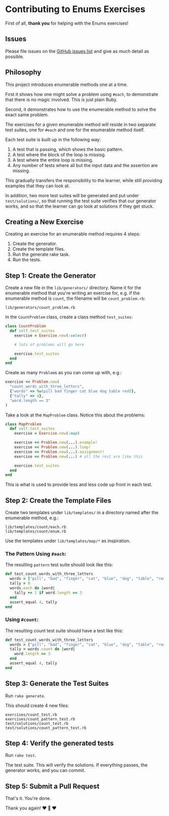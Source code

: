 # Contributing to Enums Exercises

First of all, **thank you** for helping with the Enums exercises!

## Issues

Please file issues on the [GitHub issues list](https://github.com/JumpstartLab/enums-exercises/issues) and give as much detail as possible.

## Philosophy

This project introduces enumerable methods one at a time.

First it shows how one might solve a problem using `#each`, to demonstrate
that there is no magic involved. This is just plain Ruby.

Second, it demonstrates how to use the enumerable method to solve the exact
same problem.

The exercises for a given enumerable method will reside in two separate
test suites, one for `#each` and one for the enumerable method itself.

Each test suite is built up in the following way:

1. A test that is passing, which shows the basic pattern.
2. A test where the block of the loop is missisg.
3. A test where the entire loop is missing.
4. Any number of tests where all but the input data and the assertion
are missing.

This gradually transfers the responsibility to the learner, while still
providing examples that they can look at.

In addition, two more test suites will be generated and put under
`test/solutions/`, so that running the test suite verifies that our generator
works, and so that the learner can go look at solutions if they get stuck.

## Creating a New Exercise

Creating an exercise for an enumerable method requires 4 steps:

1. Create the generator.
2. Create the template files.
3. Run the generate rake task.
4. Run the tests.

## Step 1: Create the Generator

Create a new file in the `lib/generators/` directory. Name it for the enumerable method that you're writing an exercise for, e.g. if the enumerable method is `count`, the filename will be `count_problem.rb`:

```plain
lib/generators/count_problem.rb
```

In the `CountProblem` class, create a class method `test_suites`:

```ruby
class CountProblem
  def self.test_suites
    exercise = Exercise.new(:select)

    # lots of problems will go here

    exercise.test_suites
  end
end
```

Create as many `Problem`s as you can come up with, e.g.:

```ruby
exercise << Problem.new(
  "count_words_with_three_letters",
  {"words" => %w(pill bad finger cat blue dog table red)},
  {"tally" => 4},
  "word.length == 3"
)
```

Take a look at the `MapProblem` class. Notice this about the problems:

```ruby
class MapProblem
  def self.test_suites
    exercise = Exercise.new(:map)

    exercise << Problem.new(...).example!
    exercise << Problem.new(...).loop!
    exercise << Problem.new(...).assignment!
    exercise << Problem.new(...) # all the rest are like this

    exercise.test_suites
  end
end
```

This is what is used to provide less and less code up front in each test.

## Step 2: Create the Template Files

Create two templates under `lib/templates/` in a directory named after
the enumerable method, e.g.:

```plain
lib/templates/count/each.rb
lib/templates/count/enum.rb
```

Use the templates under `lib/templates/map/*` as inspiration.

### The Pattern Using `#each`:

The resulting `pattern` test suite should look like this:

```ruby
def test_count_words_with_three_letters
  words = ["pill", "bad", "finger", "cat", "blue", "dog", "table", "red"]
  tally = 0
  words.each do |word|
    tally += 1 if word.length == 3
  end
  assert_equal 4, tally
end
```

### Using `#count`:

The resulting count test suite should have a test like this:

```ruby
def test_count_words_with_three_letters
  words = ["pill", "bad", "finger", "cat", "blue", "dog", "table", "red"]
  tally = words.count do |word|
    word.length == 3
  end
  assert_equal 4, tally
end
```

## Step 3: Generate the Test Suites

Run `rake generate`.

This should create 4 new files:

```plain
exercises/count_test.rb
exercises/count_pattern_test.rb
test/solutions/count_test.rb
test/solutions/count_pattern_test.rb
```

## Step 4: Verify the generated tests

Run `rake test`.

The test suite. This will verify the solutions. If everything passes, the generator works, and you can commit.

## Step 5: Submit a Pull Request

That's it. You're done.

Thank you again!
:heart: :sparkling_heart: :heart:

